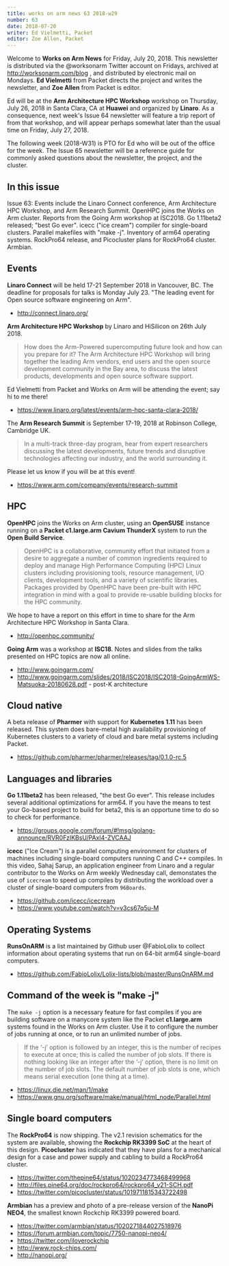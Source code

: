 ```yaml
---
title: works on arm news 63 2018-w29
number: 63
date: 2018-07-20
writer: Ed Vielmetti, Packet
editor: Zoe Allen, Packet
---
```


Welcome to **Works on Arm News** for Friday, July 20, 2018. This
newsletter is distributed via the @worksonarm Twitter account on
Fridays, archived at http://worksonarm.com/blog , and distributed
by electronic mail on Mondays. **Ed Vielmetti** from Packet directs the project
and writes the newsletter, and **Zoe Allen** from Packet is editor.

Ed will be at the **Arm Architecture HPC Workshop**
workshop on Thursday, July 26, 2018 in Santa Clara, CA at **Huawei** and organized
by **Linaro**. As a
consequence, next week's Issue 64 newsletter will feature a trip report of from
that workshop, and will appear perhaps somewhat later than the usual time
on Friday, July 27, 2018.

The following week (2018-W31) is PTO for Ed who will be out of the office for
the week. The Issue 65 newsletter will be a reference guide for commonly asked questions
about the newsletter, the project, and the cluster. 

## In this issue

Issue 63: Events include the Linaro Connect conference, Arm Architecture HPC Workshop, 
and Arm Research Summit. OpenHPC joins the Works on Arm cluster. Reports from the
Going Arm workshop at ISC2018. Go 1.11beta2 released; "best Go ever". icecc ("ice cream")
compiler for single-board clusters. Parallel makefiles with "make -j". 
Inventory of arm64 operating systems. RockPro64 release, and Picocluster 
plans for RockPro64 cluster. Armbian.

## Events

**Linaro Connect** will be held 17-21 September 2018 in Vancouver, BC. 
The deadline for proposals for talks is Monday July 23. 
"The leading event for Open source software engineering on Arm".

* http://connect.linaro.org/

**Arm Architecture HPC Workshop** by Linaro and HiSilicon on 26th July 2018.

> How does the Arm-Powered supercomputing future look and how can you prepare for it? The Arm Architecture HPC Workshop will bring together the leading Arm vendors, end users and the open source development community in the Bay area, to discuss the latest products, developments and open source software support. 

Ed Vielmetti from Packet and Works on Arm will be attending the event; say hi to me there!

* https://www.linaro.org/latest/events/arm-hpc-santa-clara-2018/

The **Arm Research Summit** is September 17-19, 2018 at Robinson College, Cambridge UK.

> In a multi-track three-day program, hear from expert researchers discussing the latest developments, future trends and disruptive technologies affecting our industry, and the world surrounding it.

Please let us know if you will be at this event!

* https://www.arm.com/company/events/research-summit

## HPC

**OpenHPC** joins the Works on Arm cluster, using an **OpenSUSE** instance
running on a **Packet c1.large.arm Cavium ThunderX** system to run
the **Open Build Service**. 

> OpenHPC is a collaborative, community effort that initiated from a desire to aggregate a number of common ingredients required to deploy and manage High Performance Computing (HPC) Linux clusters including provisioning tools, resource management, I/O clients, development tools, and a variety of scientific libraries. Packages provided by OpenHPC have been pre-built with HPC integration in mind with a goal to provide re-usable building blocks for the HPC community. 

We hope to have a report on 
this effort
in time to share for the Arm Architecture HPC Workshop in Santa Clara.

* http://openhpc.community/

**Going Arm** was a workshop at **ISC18**. Notes and slides from the talks presented on HPC
topics are now all online.

* http://www.goingarm.com/ 
* http://www.goingarm.com/slides/2018/ISC2018/ISC2018-GoingArmWS-Matsuoka-20180628.pdf - post-K architecture

## Cloud native 

A beta release of **Pharmer** with support for **Kubernetes 1.11** has been
released. This system does bare-metal high availability provisioning
of Kubernetes clusters to a variety of cloud and bare metal systems
including Packet.

* https://github.com/pharmer/pharmer/releases/tag/0.1.0-rc.5 

## Languages and libraries

**Go 1.11beta2** has been released, "the best Go ever". This release
includes several additional optimizations for arm64. If you have
the means to test your Go-based project to build for beta2, this
is an opportune time to do so to check for performance.

* https://groups.google.com/forum/#!msg/golang-announce/RVR0FzIKBsU/PAxl4-ZVCAAJ 

**icecc** ("Ice Cream") is a parallel computing environment
for clusters of machines including single-board computers
running C and C++ compiles. In this video, Sahaj Sarup,
an application engineer from Linaro and a regular contributor
to the Works on Arm weekly Wednesday call,
demonstates the use of `icecream` to speed up compiles by distributing
the workload over a cluster of single-board computers
from `96Boards`.

* https://github.com/icecc/icecream
* https://www.youtube.com/watch?v=v3cs67q5u-M 

## Operating Systems

**RunsOnARM** is a list maintained by Github user @FabioLolix
to collect information about operating systems that run on 64-bit
arm64 single-board computers.

* https://github.com/FabioLolix/Lolix-lists/blob/master/RunsOnARM.md

## Command of the week is "make -j"

The `make -j` option is a necessary feature for fast compiles
if you are building software on a manycore system like the
Packet **c1.large.arm** systems found in the Works on Arm cluster.
Use it to configure the number of jobs running at once, or to 
run an unlimited number of jobs. 

> If the ‘-j’ option is followed by an integer, this is the number of recipes to execute at once; this is called the number of job slots. If there is nothing looking like an integer after the ‘-j’ option, there is no limit on the number of job slots. The default number of job slots is one, which means serial execution (one thing at a time).

* https://linux.die.net/man/1/make
* https://www.gnu.org/software/make/manual/html_node/Parallel.html

## Single board computers

The **RockPro64** is now shipping. The v2.1 revision schematics 
for the system are available, showing the **Rockchip RK3399 SoC** at the heart
of this design. **Picocluster** has indicated that they have
plans for a mechanical design for a case and power supply and
cabling to build a RockPro64 cluster.

* https://twitter.com/thepine64/status/1020234773468499968 
* http://files.pine64.org/doc/rockpro64/rockpro64_v21-SCH.pdf
* https://twitter.com/picocluster/status/1019711815343722498 

**Armbian** has a preview and photo of a pre-release
version of the **NanoPi NEO4**, the smallest known Rockchip RK3399 powered board. 

* https://twitter.com/armbian/status/1020271844027518976 
* https://forum.armbian.com/topic/7750-nanopi-neo4/
* https://twitter.com/iloverockchip
* http://www.rock-chips.com/
* http://nanopi.org/
